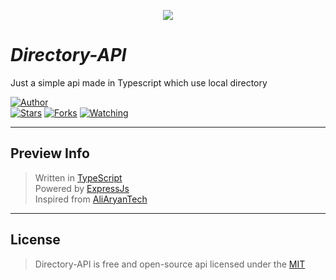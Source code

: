 <p align="center">
<img src="https://c4.wallpaperflare.com/wallpaper/926/647/828/anime-anime-girls-5-toubun-no-hanayome-nakano-yotsuba-short-hair-hd-wallpaper-preview.jpg"/>
</p>

# **_Directory-API_**

Just a simple api made in Typescript which use local directory

<a href="https://github.com/RaySenpai69"><img title="Author" src="https://img.shields.io/badge/Author-RaySenpai69-blue.svg?color=ff54ae&style=for-the-badge&logo=github" /></a>  
<a href="https://github.com/RaySenpai69/Directory-API"><img title="Stars" src="https://img.shields.io/github/stars/RaySenpai69/Directory-API?color=ff54ae&style=flat-square" /></a>
<a href="https://github.com/RaySenpai69/Directory-API/network/members"><img title="Forks" src="https://img.shields.io/github/forks/RaySenpai69/Directory-API?color=ff54ae&style=flat-square" /></a>
<a href="https://github.com/AliAryanTech/Directory-API/watchers"><img title="Watching" src="https://img.shields.io/github/watchers/RaySenpai69/Directory-API?label=watchers&color=ff54ae&style=flat-square" /></a> <br>

---

## Preview Info

> Written in [TypeScript](https://www.typescriptlang.org/) </br>
> Powered by [ExpressJs](https://expressjs.com/) </br>
> Inspired from [AliAryanTech](https://github.com/AliAryanTech/Directory-API)</br>

---

## License

> Directory-API is free and open-source api licensed under the [MIT](https://github.com/RaySenpai69/DIrectory-API/blob/main/LICENSE)


